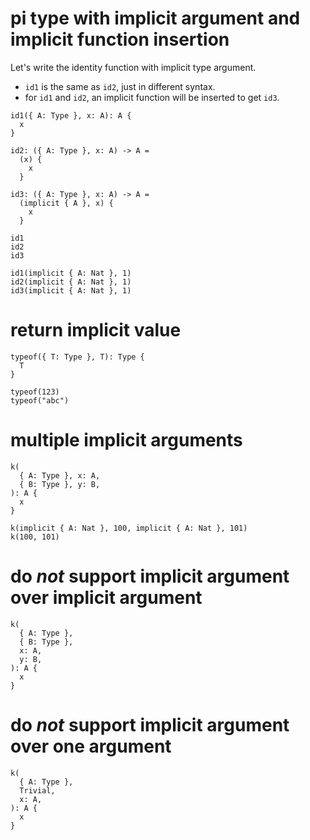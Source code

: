 # pi type with implicit argument and implicit function insertion

Let's write the identity function with implicit type argument.

- `id1` is the same as `id2`, just in different syntax.
- for `id1` and `id2`, an implicit function will be inserted to get `id3`.

``` cicada
id1({ A: Type }, x: A): A {
  x
}

id2: ({ A: Type }, x: A) -> A =
  (x) {
    x
  }

id3: ({ A: Type }, x: A) -> A =
  (implicit { A }, x) {
    x
  }

id1
id2
id3

id1(implicit { A: Nat }, 1)
id2(implicit { A: Nat }, 1)
id3(implicit { A: Nat }, 1)
```

# return implicit value

``` cicada
typeof({ T: Type }, T): Type {
  T
}

typeof(123)
typeof("abc")
```

# multiple implicit arguments

``` cicada
k(
  { A: Type }, x: A,
  { B: Type }, y: B,
): A {
  x
}

k(implicit { A: Nat }, 100, implicit { A: Nat }, 101)
k(100, 101)
```

# do *not* support implicit argument over implicit argument

``` cicada counterexample
k(
  { A: Type },
  { B: Type },
  x: A,
  y: B,
): A {
  x
}
```

# do *not* support implicit argument over one argument

``` cicada counterexample
k(
  { A: Type },
  Trivial,
  x: A,
): A {
  x
}
```
